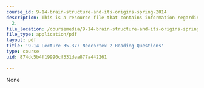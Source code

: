 ```yaml
---
course_id: 9-14-brain-structure-and-its-origins-spring-2014
description: This is a resource file that contains information regarding neocortex
  2.
file_location: /coursemedia/9-14-brain-structure-and-its-origins-spring-2014/874dc5b4f19990cf331dea877a442261_MIT9_14S14_Lec35-37ReaQue2.pdf
file_type: application/pdf
layout: pdf
title: '9.14 Lecture 35-37: Neocortex 2 Reading Questions'
type: course
uid: 874dc5b4f19990cf331dea877a442261

---
```

None